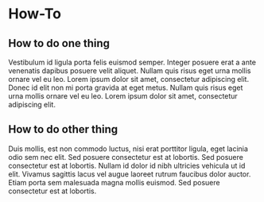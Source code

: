 # How-To

## How to do one thing
Vestibulum id ligula porta felis euismod semper. Integer posuere erat a ante 
venenatis dapibus posuere velit aliquet. Nullam quis risus eget urna mollis 
ornare vel eu leo. Lorem ipsum dolor sit amet, consectetur adipiscing elit. 
Donec id elit non mi porta gravida at eget metus. Nullam quis risus eget urna 
mollis ornare vel eu leo. Lorem ipsum dolor sit amet, consectetur adipiscing elit.

## How to do other thing
Duis mollis, est non commodo luctus, nisi erat porttitor ligula, eget lacinia 
odio sem nec elit. Sed posuere consectetur est at lobortis. Sed posuere 
consectetur est at lobortis. Nullam id dolor id nibh ultricies vehicula ut id 
elit. Vivamus sagittis lacus vel augue laoreet rutrum faucibus dolor auctor. 
Etiam porta sem malesuada magna mollis euismod. Sed posuere consectetur est at 
lobortis.

